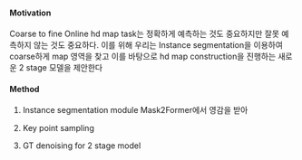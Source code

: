 #### Motivation
Coarse to fine
Online hd map task는 정확하게 예측하는 것도 중요하지만 잘못 예측하지 않는 것도 중요하다.
이를 위해 우리는 Instance segmentation을 이용하여 coarse하게 map 영역을 찾고 이를 바탕으로 hd map construction을 진행하는 새로운 2 stage 모델을 제안한다

#### Method
1. Instance segmentation module
		Mask2Former에서 영감을 받아 

2. Key point sampling



3. GT denoising for 2 stage model
